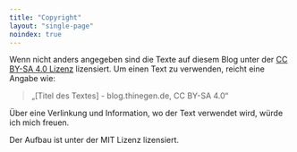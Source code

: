 ```yaml
---
title: "Copyright"
layout: "single-page"
noindex: true
---
```


Wenn nicht anders angegeben sind die Texte auf diesem Blog unter der [CC BY-SA 4.0 Lizenz](https://creativecommons.org/licenses/by-sa/4.0/deed.de) lizensiert. Um einen Text zu verwenden, reicht eine Angabe wie:

> &bdquo;[Titel des Textes] - blog.thinegen.de, CC BY-SA 4.0&ldquo;

Über eine Verlinkung und Information, wo der Text verwendet wird, würde ich mich freuen.

Der Aufbau ist unter der MIT Lizenz lizensiert.
